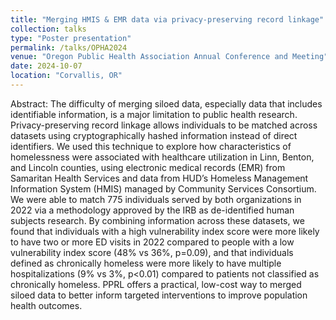 ```yaml
---
title: "Merging HMIS & EMR data via privacy-preserving record linkage"
collection: talks
type: "Poster presentation"
permalink: /talks/OPHA2024
venue: "Oregon Public Health Association Annual Conference and Meeting"
date: 2024-10-07
location: "Corvallis, OR"
---
```


Abstract: The difficulty of merging siloed data, especially data that includes identifiable information, is a major limitation to public health research. Privacy-preserving record linkage allows individuals to be matched across datasets using cryptographically hashed information instead of direct identifiers. We used this technique to explore how characteristics of homelessness were associated with healthcare utilization in Linn, Benton, and Lincoln counties, using electronic medical records (EMR) from Samaritan Health Services and data from HUD’s Homeless Management Information System (HMIS) managed by Community Services Consortium. We were able to match 775 individuals served by both organizations in 2022 via a methodology approved by the IRB as de-identified human subjects research. By combining information across these datasets, we found that individuals with a high vulnerability index score were more likely to have two or more ED visits in 2022 compared to people with a low vulnerability index score (48% vs 36%, p=0.09), and that individuals defined as chronically homeless were more likely to have multiple hospitalizations (9% vs 3%, p<0.01) compared to patients not classified as chronically homeless. PPRL offers a practical, low-cost way to merged siloed data to better inform targeted interventions to improve population health outcomes.
